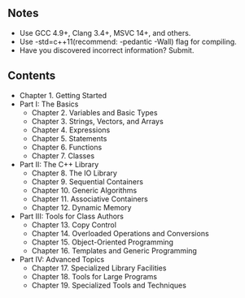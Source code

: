 
## Notes

- Use GCC 4.9+, Clang 3.4+, MSVC 14+, and others.
- Use -std=c++11(recommend: -pedantic -Wall) flag for compiling.
- Have you discovered incorrect information? Submit.
## Contents

- Chapter 1. Getting Started
- Part I: The Basics
  - Chapter 2. Variables and Basic Types
  - Chapter 3. Strings, Vectors, and Arrays
  - Chapter 4. Expressions
  - Chapter 5. Statements
  - Chapter 6. Functions
  - Chapter 7. Classes
- Part II: The C++ Library
  - Chapter 8. The IO Library
  - Chapter 9. Sequential Containers
  - Chapter 10. Generic Algorithms
  - Chapter 11. Associative Containers
  - Chapter 12. Dynamic Memory
- Part III: Tools for Class Authors
  - Chapter 13. Copy Control
  - Chapter 14. Overloaded Operations and Conversions
  - Chapter 15. Object-Oriented Programming
  - Chapter 16. Templates and Generic Programming
- Part IV: Advanced Topics
  - Chapter 17. Specialized Library Facilities
  - Chapter 18. Tools for Large Programs
  - Chapter 19. Specialized Tools and Techniques
